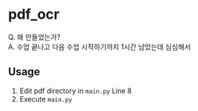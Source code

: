 # pdf_ocr

Q. 왜 만들었는가?  
A. 수업 끝나고 다음 수업 시작하기까지 1시간 남았는데 심심해서

## Usage

1. Edit pdf directory in `main.py` Line 8
2. Execute `main.py`

